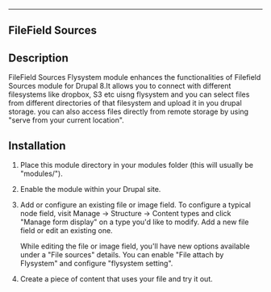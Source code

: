 -----------------
FileField Sources
-----------------

Description
-----------
FileField Sources Flysystem module enhances the functionalities of Filefield 
Sources module for Drupal 8.It allows you to connect with different filesystems 
like dropbox, S3 etc uisng flysystem and you can select files from different 
directories of that filesystem and upload it in you drupal storage. you can also
access files directly from remote storage by using "serve from your current 
location".


Installation
------------
1) Place this module directory in your modules folder (this will usually be
   "modules/").

2) Enable the module within your Drupal site.

3) Add or configure an existing file or image field. To configure a typical node
   field, visit Manage -> Structure -> Content types and click
   "Manage form display" on a type you'd like to modify. Add a new file field or
   edit an existing one.

   While editing the file or image field, you'll have new options available
   under a "File sources" details. You can enable "File attach by Flysystem" and 
   configure "flysystem setting".

4) Create a piece of content that uses your file and try it out.

